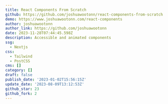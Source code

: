 ```yaml
---
title: React Components From Scratch
github: https://github.com/joshuawootonn/react-components-from-scratch
demo: https://www.joshuawootonn.com/react-components
author: joshuawootonn
author_link: https://github.com/joshuawootonn
date: 2023-11-28T07:44:45.598Z
description: Accessible and animated components
ssg:
  - Nextjs
css:
  - Tailwind
  - PostCSS
cms: []
category: []
draft: false
publish_date: '2023-01-02T15:56:15Z'
update_date: '2023-08-09T13:12:53Z'
github_star: 23
github_fork: 2
---
```

